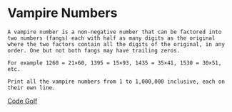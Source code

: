 # Vampire Numbers

```
A vampire number is a non-negative number that can be factored into two numbers (fangs) each with half as many digits as the original where the two factors contain all the digits of the original, in any order. One but not both fangs may have trailing zeros.

For example 1260 = 21×60, 1395 = 15×93, 1435 = 35×41, 1530 = 30×51, etc.

Print all the vampire numbers from 1 to 1,000,000 inclusive, each on their own line.
```

[Code Golf](https://code.golf/vampire-numbers)
